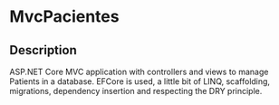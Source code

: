 <h1>MvcPacientes</h1>
<h2>Description</h2>
ASP.NET Core MVC application with controllers and views to manage Patients in a database. 
EFCore is used, a little bit of LINQ, scaffolding, migrations, dependency insertion and respecting the DRY principle.
